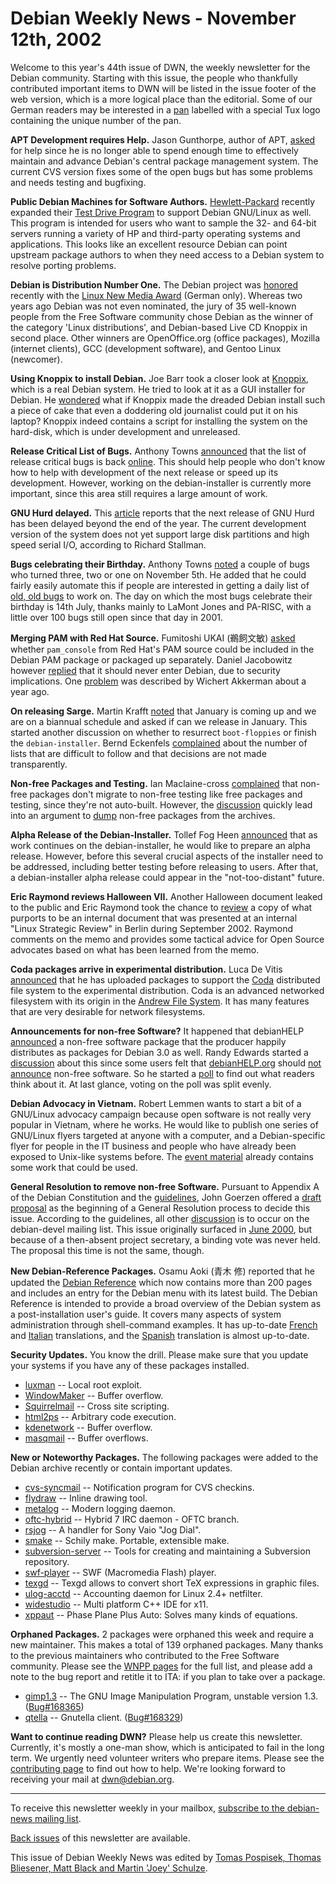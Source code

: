 
Debian Weekly News - November 12th, 2002
========================================


Welcome to this year's 44th issue of DWN, the weekly newsletter for the
Debian community. Starting with this issue, the people who thankfully
contributed important items to DWN will be listed in the issue footer of the
web version, which
is a more logical place than the editorial. Some of our German readers may be
interested in a [pan](https://lists.debian.org/debian-commercial-02/msg00001.html)
labelled with a special Tux logo containing the unique number of the pan.


**APT Development requires Help.** Jason Gunthorpe, author of
APT, [asked](https://lists.debian.org/debian-devel-0211/msg00352.html) for help since he is no longer able to spend enough time to
effectively maintain and advance Debian's central package management system.
The current CVS version fixes some of the open bugs but has some problems and
needs testing and bugfixing.


**Public Debian Machines for Software Authors.** [Hewlett-Packard](http://www.hp.com/) recently expanded their [Test Drive Program](http://www.testdrive.hp.com/) to support Debian
GNU/Linux as well. This program is intended for users who want to sample the
32- and 64-bit servers running a variety of HP and third-party operating
systems and applications. This looks like an excellent resource Debian can
point upstream package authors to when they need access to a Debian system to
resolve porting problems.


**Debian is Distribution Number One.** The Debian project was [honored](https://www.debian.org/News/awards/) recently with the [Linux
New Media Award](http://www.linux-magazin.de/Artikel/ausgabe/2002/12/award/award.html) (German only). Whereas two years ago Debian was not even nominated, the jury of
35 well-known people from the Free Software community chose Debian as the
winner of the category 'Linux distributions', and Debian-based Live CD Knoppix
in second place. Other winners are OpenOffice.org (office
packages), Mozilla (internet clients), GCC (development software), and Gentoo
Linux (newcomer).


**Using Knoppix to install Debian.** Joe Barr took a closer
look at [Knoppix](http://www.knoppix.de/), which is a real Debian
system. He tried to look at it as a GUI installer for Debian. He [wondered](http://www.linuxworld.com/site-stories/2002/1104.barr.html)
what if Knoppix made the dreaded Debian install such a piece of cake that even
a doddering old journalist could put it on his laptop? Knoppix indeed
contains a script for installing the system on the hard-disk, which is under
development and unreleased.


**Release Critical List of Bugs.** Anthony Towns [announced](https://lists.debian.org/debian-devel-announce-0210/msg00014.html) that the list of release critical bugs is back [online](https://bugs.debian.org/release-critical/). This should help
people who don't know how to help with development of the next release or speed up
its development. However, working on the debian-installer is
currently more important, since this area still requires a large amount of work.


**GNU Hurd delayed.** This [article](http://www.infoworld.com/articles/hn/xml/02/11/06/021106hngnudelay.xml?s=IDGNS) reports that the next release of GNU Hurd has been delayed
beyond the end of the year. The current development version of the system
does not yet support large disk partitions and high speed serial I/O,
according to Richard Stallman.


**Bugs celebrating their Birthday.** Anthony Towns [noted](https://lists.debian.org/debian-qa-0211/msg00001.html) a couple
of bugs who turned three, two or one on November 5th. He added that he could
fairly easily automate this if people are interested in getting a daily list
of [old, old bugs](https://bugs.debian.org/~ajt/oldbugs.html) to
work on. The day on which the most bugs celebrate their birthday is 14th
July, thanks mainly to LaMont Jones and PA-RISC, with a little over 100 bugs
still open since that day in 2001.


**Merging PAM with Red Hat Source.** Fumitoshi UKAI (鵜飼文敏) [asked](https://lists.debian.org/debian-devel-0211/msg00250.html)
whether `pam_console` from Red Hat's PAM source could be included in
the Debian PAM package or packaged up separately. Daniel Jacobowitz however
[replied](https://lists.debian.org/debian-devel-0211/msg00252.html)
that it should never enter Debian, due to security implications. One [problem](https://lists.debian.org/debian-devel-0106/msg00944.html) was
described by Wichert Akkerman about a year ago.


**On releasing Sarge.** Martin Krafft [noted](https://lists.debian.org/debian-devel-0211/msg00254.html) that
January is coming up and we are on a biannual schedule and asked if can we
release in January. This started another discussion on whether to resurrect
`boot-floppies` or finish the `debian-installer`. Bernd
Eckenfels [complained](https://lists.debian.org/debian-devel-0211/msg00439.html) about the number of lists that are difficult to follow and that
decisions are not made transparently.


**Non-free Packages and Testing.** Ian Maclaine-cross [complained](https://lists.debian.org/debian-devel-0211/msg00280.html)
that non-free packages don't migrate to non-free testing like free packages
and testing, since they're not auto-built. However, the [discussion](https://lists.debian.org/debian-devel-0211/msg00520.html)
quickly lead into an argument to [dump](https://lists.debian.org/debian-devel-0211/msg00533.html)
non-free packages from the archives.


**Alpha Release of the Debian-Installer.** Tollef Fog Heen [announced](https://lists.debian.org/debian-boot-0211/msg00176.html)
that as work continues on the debian-installer, he would like to prepare an
alpha release. However, before this several crucial aspects of the installer
need to be addressed, including better testing before releasing to users.
After that, a debian-installer alpha release could appear in the
"not-too-distant" future.


**Eric Raymond reviews Halloween VII.** Another Halloween document
leaked to the public and Eric Raymond took the chance to [review](http://opensource.org/halloween/halloween7.php) a copy of
what purports to be an internal document that was presented at an internal
"Linux Strategic Review" in Berlin during September 2002. Raymond comments on
the memo and provides some tactical advice for Open Source advocates based on
what has been learned from the memo.


**Coda packages arrive in experimental distribution.** Luca De
Vitis [announced](https://lists.debian.org/debian-devel-0211/msg00359.html) that he has uploaded packages to support the [Coda](http://www.coda.cs.cmu.edu/) distributed file system to the
experimental distribution. Coda is an advanced networked filesystem with its
origin in the [Andrew
File System](http://www.psc.edu/general/filesys/afs/afs.html). It has many features that are very desirable for network
filesystems.


**Announcements for non-free Software?** It happened that
debianHELP [announced](http://www.debianhelp.org/modules.php?op=modload&name=News&file=article&sid=2956) a non-free software package that the producer happily
distributes as packages for Debian 3.0 as well. Randy Edwards started a [discussion](https://lists.debian.org/debian-project-0211/msg00049.html)
about this since some users felt that [debianHELP.org](http://www.debianhelp.org) should [not
announce](https://lists.debian.org/debian-project-0211/msg00050.html) non-free software. So he started a [poll](http://www.debianhelp.org/modules.php?op=modload&name=NS-Polls&file=index&req=results&pollID=21) to find out what readers think about it. At last glance, voting on
the poll was split evenly.


**Debian Advocacy in Vietnam.** Robert Lemmen wants to start a
bit of a GNU/Linux advocacy campaign because open software is not really very
popular in Vietnam, where he works. He would like to publish one series of
GNU/Linux flyers targeted at anyone with a computer, and a Debian-specific
flyer for people in the IT business and people who have already been exposed
to Unix-like systems before. The [event
material](https://www.debian.org/events/material) already contains some work that could be used.


**General Resolution to remove non-free Software.** Pursuant
to Appendix A of the Debian Constitution and the [guidelines](https://www.debian.org/vote/howto_proposal), John Goerzen offered a [draft
proposal](https://lists.debian.org/debian-vote-0211/msg00005.html) as the beginning of a General Resolution process to decide this
issue. According to the guidelines, all other [discussion](https://lists.debian.org/debian-devel-0211/msg00612.html)
is to occur on the debian-devel mailing list. This issue originally surfaced
in [June
2000](https://lists.debian.org/debian-vote-0006/msg00000.html), but because of a then-absent project secretary, a binding vote was
never held. The proposal this time is not the same, though.


**New Debian-Reference Packages.** Osamu Aoki (青木
修) reported that he
updated the [Debian
Reference](https://www.debian.org/doc/manuals/reference/) which now contains more than 200 pages and includes an entry for
the Debian menu with its latest build. The Debian Reference is intended to provide
a broad overview of the Debian system as a post-installation user's guide. It
covers many aspects of system administration through shell-command examples.
It has up-to-date [French](https://www.debian.org/doc/manuals/reference/index.fr.html) and [Italian](https://www.debian.org/doc/manuals/reference/index.it.html)
translations, and the [Spanish](https://www.debian.org/doc/manuals/reference/index.es.html) translation is almost up-to-date.


**Security Updates.** You know the drill. Please make sure
that you update your systems if you have any of these packages installed.


* [luxman](https://www.debian.org/security/2002/dsa-189) --
 Local root exploit.
* [WindowMaker](https://www.debian.org/security/2002/dsa-190) --
 Buffer overflow.
* [Squirrelmail](https://www.debian.org/security/2002/dsa-191) --
 Cross site scripting.
* [html2ps](https://www.debian.org/security/2002/dsa-192) --
 Arbitrary code execution.
* [kdenetwork](https://www.debian.org/security/2002/dsa-193) --
 Buffer overflow.
* [masqmail](https://www.debian.org/security/2002/dsa-194) --
 Buffer overflows.


**New or Noteworthy Packages.** The following packages were
added to the Debian archive recently or contain important updates.


* [cvs-syncmail](https://packages.debian.org/unstable/utils/cvs-syncmail)
 -- Notification program for CVS checkins.
* [flydraw](https://packages.debian.org/unstable/graphics/flydraw)
 -- Inline drawing tool.
* [metalog](https://packages.debian.org/unstable/admin/metalog)
 -- Modern logging daemon.
* [oftc-hybrid](https://packages.debian.org/unstable/net/oftc-hybrid)
 -- Hybrid 7 IRC daemon - OFTC branch.
* [rsjog](https://packages.debian.org/unstable/x11/rsjog)
 -- A handler for Sony Vaio "Jog Dial".
* [smake](https://packages.debian.org/unstable/devel/smake)
 -- Schily make. Portable, extensible make.
* [subversion-server](https://packages.debian.org/unstable/admin/subversion-server)
 -- Tools for creating and maintaining a Subversion repository.
* [swf-player](https://packages.debian.org/unstable/utils/swf-player)
 -- SWF (Macromedia Flash) player.
* [texgd](https://packages.debian.org/unstable/graphics/texgd)
 -- Texgd allows to convert short TeX expressions in graphic files.
* [ulog-acctd](https://packages.debian.org/unstable/net/ulog-acctd)
 -- Accounting daemon for Linux 2.4+ netfilter.
* [widestudio](https://packages.debian.org/unstable/devel/widestudio)
 -- Multi platform C++ IDE for x11.
* [xppaut](https://packages.debian.org/unstable/x11/xppaut)
 -- Phase Plane Plus Auto: Solves many kinds of equations.


**Orphaned Packages.** 2 packages were orphaned this week and
require a new maintainer. This makes a total of 139 orphaned packages. Many
thanks to the previous maintainers who contributed to the Free Software
community. Please see the [WNPP pages](https://www.debian.org/devel/wnpp/) for
the full list, and please add a note to the bug report and retitle it to ITA:
if you plan to take over a package.


* [gimp1.3](https://packages.debian.org/unstable/graphics/gimp1.3)
 -- The GNU Image Manipulation Program, unstable version 1.3.
 ([Bug#168365](https://bugs.debian.org/168365))
* [qtella](https://packages.debian.org/unstable/net/qtella)
 -- Gnutella client.
 ([Bug#168329](https://bugs.debian.org/168329))


**Want to continue reading DWN?** Please help us create this
newsletter. Currently, it's mostly a one-man show, which is anticipated to
fail in the long term. We urgently need volunteer writers who prepare items.
Please see the [contributing
page](https://www.debian.org/News/weekly/contributing) to find out how to help. We're looking forward to receiving your
mail at [dwn@debian.org](mailto:dwn@debian.org).




---



 To receive this newsletter weekly in your mailbox, [subscribe to the debian-news mailing list](https://lists.debian.org/debian-news/).



[Back issues](https://www.debian.org/News/weekly/) of this newsletter are available.



This issue of Debian Weekly News was edited by [Tomas Pospisek, Thomas Bliesener, Matt Black and Martin 'Joey' Schulze](mailto:dwn@debian.org).




